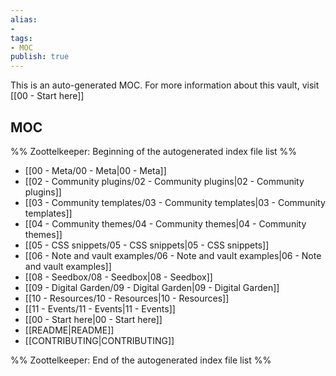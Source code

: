 ```yaml
---
alias:
- 
tags:
- MOC
publish: true
---
```


This is an auto-generated MOC. For more information about this vault, visit [[00 - Start here]]

## MOC

%% Zoottelkeeper: Beginning of the autogenerated index file list  %%
- [[00 - Meta/00 - Meta|00 - Meta]]
- [[02 - Community plugins/02 - Community plugins|02 - Community plugins]]
- [[03 - Community templates/03 - Community templates|03 - Community templates]]
- [[04 - Community themes/04 - Community themes|04 - Community themes]]
- [[05 - CSS snippets/05 - CSS snippets|05 - CSS snippets]]
- [[06 - Note and vault examples/06 - Note and vault examples|06 - Note and vault examples]]
- [[08 - Seedbox/08 - Seedbox|08 - Seedbox]]
- [[09 - Digital Garden/09 - Digital Garden|09 - Digital Garden]]
- [[10 - Resources/10 - Resources|10 - Resources]]
- [[11 - Events/11 - Events|11 - Events]]
- [[00 - Start here|00 - Start here]]
- [[README|README]]
- [[CONTRIBUTING|CONTRIBUTING]]

%% Zoottelkeeper: End of the autogenerated index file list  %%

